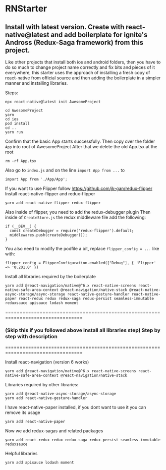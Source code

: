 # RNStarter
## Install with latest version. Create with react-native@latest and add boilerplate for ignite's Andross (Redux-Saga framework) from this project.

Like other projects that install both ios and android folders, then you have to do so much to change project name correctly and fix bits and pieces of it everywhere, this starter uses the approach of installing a fresh copy of react-native from official source and then adding the boilerplate in a simpler manner and installing libraries. 

Steps:

```
npx react-native@latest init AwesomeProject
```
```
cd AwesomeProject
yarn
cd ios
pod install
cd ..
yarn run
```

Confirm that the basic App starts successfully. Then copy over the folder `App` into root of AwesomeProject
After that we delete the old App.tsx at the root

```
rm -rf App.tsx
```

Also go to `index.js` and on the line `import App from ...` to

```
import App from './App/App';
```

If you want to use Flipper follow https://github.com/jk-gan/redux-flipper
Install react-native-flipper and redux-flipper

```
yarn add react-native-flipper redux-flipper
```

Also inside of flipper, you need to add the redux-debugger plugin
Then inside of `CreateStore.js` the redux middleware file add the following:
```
if (__DEV__) {
  const createDebugger = require('redux-flipper').default;
  middlewares.push(createDebugger());
}
```
You also need to modify the podfile a bit, replace `flipper_config = ...` like with:

```
flipper_config = FlipperConfiguration.enabled(["Debug"], { 'Flipper' => '0.201.0' })
```

Install all libraries required by the boilerplate

```
yarn add @react-navigation/native@^6.x react-native-screens react-native-safe-area-context @react-navigation/native-stack @react-native-async-storage/async-storage react-native-gesture-handler react-native-paper react-redux redux redux-saga redux-persist seamless-immutable reduxsauce apisauce lodash moment
```



=================================================================================
### (Skip this if you followed above install all libraries step) Step by step with description 
=================================================================================

Install react-navigation (version 6 works)

```
yarn add @react-navigation/native@^6.x react-native-screens react-native-safe-area-context @react-navigation/native-stack
```

Libraries required by other libraries:

```
yarn add @react-native-async-storage/async-storage
yarn add react-native-gesture-handler
```

I have react-native-paper installed, if you dont want to use it you can remove its usage 

```
yarn add react-native-paper
```

Now we add redux-sagas and related packages

```
yarn add react-redux redux redux-saga redux-persist seamless-immutable reduxsauce
```

Helpful libraries

```
yarn add apisauce lodash moment
```

